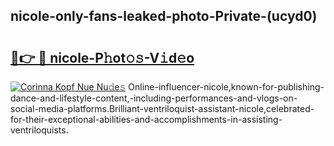 ## nicole-only-fans​-leaked-photo​-Private-(ucyd0)


# <h2><a href="https://mediaupload.pro?title=nicole&ref=git">🔗👉 🔴 nicole-P𝚑ot𝚘𝚜-V𝚒d𝚎o</a></h2>

[![Corinna Kopf Nue Nu𝚍e𝚜](https://i.imgur.com/0qMVB7G.gif)](https://mediaupload.pro?title=nicole&ref=git)
Online-influencer-nicole,known-for-publishing-dance-and-lifestyle-content,-including-performances-and-vlogs-on-social-media-platforms.Brilliant-ventriloquist-assistant-nicole,celebrated-for-their-exceptional-abilities-and-accomplishments-in-assisting-ventriloquists.  